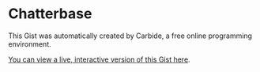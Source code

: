 # Chatterbase

<!--STATE-- {"kernel_name":"shoelace/meta","cells":[{"probes":[],"id":"scratch0","name":"parsing.js"},{"probes":[{"start":370,"end":377,"id":"&a6eo4j","visible":true,"visible_set":true,"value_dump":null,"autoshowable":false,"autoexpandable":false},{"start":422,"end":431,"id":"&vkruub","visible":true,"visible_set":true,"value_dump":null,"autoshowable":false,"autoexpandable":false},{"start":2552,"end":2564,"id":"&kuyglf","expanded":true,"expanded_set":true,"value_dump":null,"autoshowable":true,"autoexpandable":false},{"start":2593,"end":2601,"id":"&vnl6hs","expanded":false,"expanded_set":true,"visible":true,"visible_set":true,"value_dump":null,"autoshowable":false,"autoexpandable":false},{"start":2577,"end":2631,"id":"&j4eyke","expanded":false,"expanded_set":true,"value_dump":null,"autoshowable":true,"autoexpandable":false},{"start":2649,"end":2665,"id":"&bd5f1c","value_dump":{"preview":"\"-KQ5EUA4wvi8C3zE4gMa\"","value":"-KQ5EUA4wvi8C3zE4gMa"},"autoshowable":true,"autoexpandable":false},{"start":2666,"end":2766,"id":"&ihc3ym","expanded":false,"expanded_set":true,"value_dump":{"preview":"undefined"},"autoshowable":true,"autoexpandable":false},{"start":2872,"end":2877,"id":"&jb0nbq","visible":true,"visible_set":true,"value_dump":null,"autoshowable":false,"autoexpandable":false},{"start":2859,"end":2878,"id":"&2th8sn","value_dump":null,"autoshowable":true,"autoexpandable":false},{"start":2879,"end":2883,"id":"&x275rx","expanded":true,"expanded_set":true,"visible":true,"visible_set":true,"value_dump":null,"autoshowable":false,"autoexpandable":false},{"start":2879,"end":2928,"id":"&wyudtk","expanded":false,"expanded_set":true,"value_dump":{"preview":"undefined"},"autoshowable":true,"autoexpandable":true}],"id":"&7ay5iv","name":"chatrooms.js"},{"probes":[],"id":"&v00weq","name":"firebase.jsx"},{"probes":[],"id":"&xje5go","name":"updatable.js"},{"probes":[],"id":"&ndk7td","name":"chatrooms.jsx"}],"kernel":null,"selections":[{"head":{"line":252,"ch":0},"anchor":{"line":252,"ch":0}}],"title":"Chatterbase","last_saved":"2016-08-26T09:45:47.756Z","last_saved_gist":null} -->

This Gist was automatically created by Carbide, a free online programming environment.

[You can view a live, interactive version of this Gist here](http://alpha.trycarbide.com/@jxe/6d5e19369ddb9cc4728510e11a3f7586).
